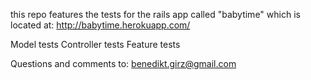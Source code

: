 this repo features the tests for the rails app called "babytime" which is located at:
http://babytime.herokuapp.com/

Model tests
Controller tests
Feature tests

Questions and comments to:
benedikt.girz@gmail.com
